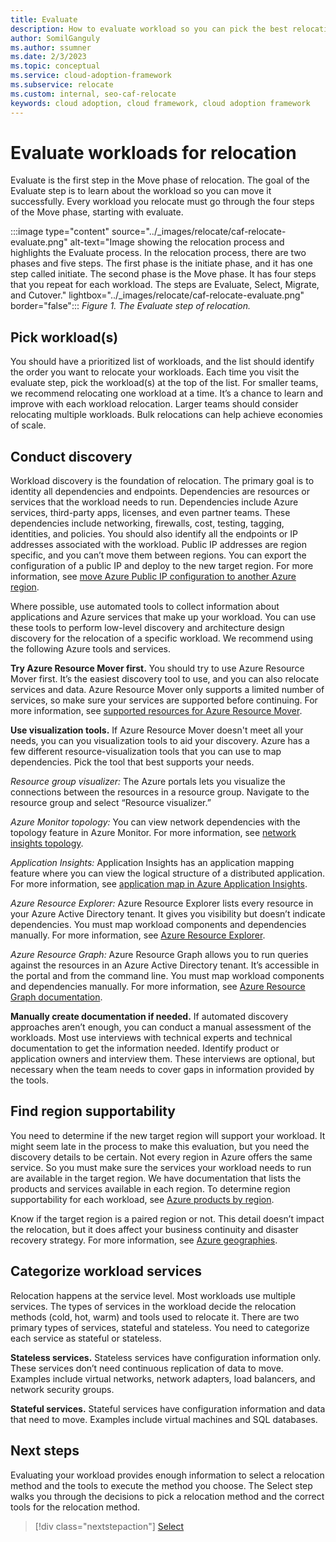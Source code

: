 ```yaml
---
title: Evaluate
description: How to evaluate workload so you can pick the best relocation methods and tools
author: SomilGanguly
ms.author: ssumner
ms.date: 2/3/2023
ms.topic: conceptual
ms.service: cloud-adoption-framework
ms.subservice: relocate
ms.custom: internal, seo-caf-relocate
keywords: cloud adoption, cloud framework, cloud adoption framework
---
```

# Evaluate workloads for relocation

Evaluate is the first step in the Move phase of relocation. The goal of the Evaluate step is to learn about the workload so you can move it successfully. Every workload you relocate must go through the four steps of the Move phase, starting with evaluate.

:::image type="content" source="../_images/relocate/caf-relocate-evaluate.png" alt-text="Image showing the relocation process and highlights the Evaluate process. In the relocation process, there are two phases and five steps. The first phase is the initiate phase, and it has one step called initiate. The second phase is the Move phase. It has four steps that you repeat for each workload. The steps are Evaluate, Select, Migrate, and Cutover." lightbox="../_images/relocate/caf-relocate-evaluate.png" border="false":::
*Figure 1. The Evaluate step of relocation.*

## Pick workload(s)

You should have a prioritized list of workloads, and the list should identify the order you want to relocate your workloads. Each time you visit the evaluate step, pick the workload(s) at the top of the list. For smaller teams, we recommend relocating one workload at a time. It’s a chance to learn and improve with each workload relocation. Larger teams should consider relocating multiple workloads. Bulk relocations can help achieve economies of scale.

## Conduct discovery

Workload discovery is the foundation of relocation. The primary goal is to identity all dependencies and endpoints. Dependencies are resources or services that the workload needs to run. Dependencies include Azure services, third-party apps, licenses, and even partner teams. These dependencies include networking, firewalls, cost, testing, tagging, identities, and policies. You should also identify all the endpoints or IP addresses associated with the workload. Public IP addresses are region specific, and you can’t move them between regions. You can export the configuration of a public IP and deploy to the new target region. For more information, see [move Azure Public IP configuration to another Azure region](/azure/virtual-network/move-across-regions-publicip-powershell).

Where possible, use automated tools to collect information about applications and Azure services that make up your workload. You can use these tools to perform low-level discovery and architecture design discovery for the relocation of a specific workload. We recommend using the following Azure tools and services.

**Try Azure Resource Mover first.** You should try to use Azure Resource Mover first. It’s the easiest discovery tool to use, and you can also relocate services and data. Azure Resource Mover only supports a limited number of services, so make sure your services are supported before continuing. For more information, see [supported resources for Azure Resource Mover](/azure/resource-mover/overview#what-resources-can-i-move-across-regions).

**Use visualization tools.** If Azure Resource Mover doesn't meet all your needs, you can you visualization tools to aid your discovery. Azure has a few different resource-visualization tools that you can use to map dependencies. Pick the tool that best supports your needs.

*Resource group visualizer:* The Azure portals lets you visualize the connections between the resources in a resource group. Navigate to the resource group and select “Resource visualizer.”

*Azure Monitor topology:* You can view network dependencies with the topology feature in Azure Monitor. For more information, see [network insights topology](/azure/network-watcher/network-insights-topology).

*Application Insights:* Application Insights has an application mapping feature where you can view the logical structure of a distributed application. For more information, see [application map in Azure Application Insights](/azure/azure-monitor/app/app-map?tabs=net).

*Azure Resource Explorer:* Azure Resource Explorer lists every resource in your Azure Active Directory tenant. It gives you visibility but doesn’t indicate dependencies. You must map workload components and dependencies manually. For more information, see [Azure Resource Explorer](https://resources.azure.com/).

*Azure Resource Graph:* Azure Resource Graph allows you to run queries against the resources in an Azure Active Directory tenant. It’s accessible in the portal and from the command line. You must map workload components and dependencies manually. For more information, see [Azure Resource Graph documentation](/azure/governance/resource-graph/shared-query-azure-cli).

**Manually create documentation if needed.** If automated discovery approaches aren’t enough, you can conduct a manual assessment of the workloads. Most use interviews with technical experts and technical documentation to get the information needed. Identify product or application owners and interview them. These interviews are optional, but necessary when the team needs to cover gaps in information provided by the tools.

## Find region supportability

You need to determine if the new target region will support your workload. It might seem late in the process to make this evaluation, but you need the discovery details to be certain. Not every region in Azure offers the same service. So you must make sure the services your workload needs to run are available in the target region. We have documentation that lists the products and services available in each region. To determine region supportability for each workload, see [Azure products by region](/explore/global-infrastructure/products-by-region/).

Know if the target region is a paired region or not. This detail doesn’t impact the relocation, but it does affect your business continuity and disaster recovery strategy. For more information, see [Azure geographies](/explore/global-infrastructure/geographies/#geographies).

## Categorize workload services

Relocation happens at the service level. Most workloads use multiple services. The types of services in the workload decide the relocation methods (cold, hot, warm) and tools used to relocate it. There are two primary types of services, stateful and stateless. You need to categorize each service as stateful or stateless.

**Stateless services.** Stateless services have configuration information only. These services don’t need continuous replication of data to move. Examples include virtual networks, network adapters, load balancers, and network security groups.

**Stateful services.** Stateful services have configuration information and data that need to move. Examples include virtual machines and SQL databases.

## Next steps

Evaluating your workload provides enough information to select a relocation method and the tools to execute the method you choose. The Select step walks you through the decisions to pick a relocation method and the correct tools for the relocation method.

> [!div class="nextstepaction"]
> [Select](select.md)
